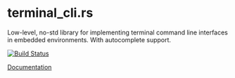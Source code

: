 # terminal_cli.rs

Low-level, no-std library for implementing terminal command line interfaces in embedded environments. With autocomplete support.

[![Build Status](https://travis-ci.org/hashmismatch/terminal_cli.rs.svg?branch=master)](https://travis-ci.org/hashmismatch/terminal_cli.rs)

[Documentation](http://hashmismatch.github.io/terminal_cli.rs/)
